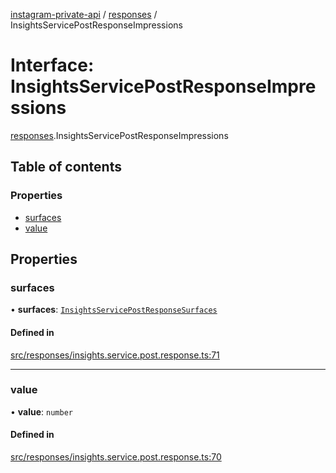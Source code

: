 [instagram-private-api](../../README.md) / [responses](../../modules/responses.md) / InsightsServicePostResponseImpressions

# Interface: InsightsServicePostResponseImpressions

[responses](../../modules/responses.md).InsightsServicePostResponseImpressions

## Table of contents

### Properties

- [surfaces](InsightsServicePostResponseImpressions.md#surfaces)
- [value](InsightsServicePostResponseImpressions.md#value)

## Properties

### surfaces

• **surfaces**: [`InsightsServicePostResponseSurfaces`](InsightsServicePostResponseSurfaces.md)

#### Defined in

[src/responses/insights.service.post.response.ts:71](https://github.com/Nerixyz/instagram-private-api/blob/b3351b9/src/responses/insights.service.post.response.ts#L71)

___

### value

• **value**: `number`

#### Defined in

[src/responses/insights.service.post.response.ts:70](https://github.com/Nerixyz/instagram-private-api/blob/b3351b9/src/responses/insights.service.post.response.ts#L70)
